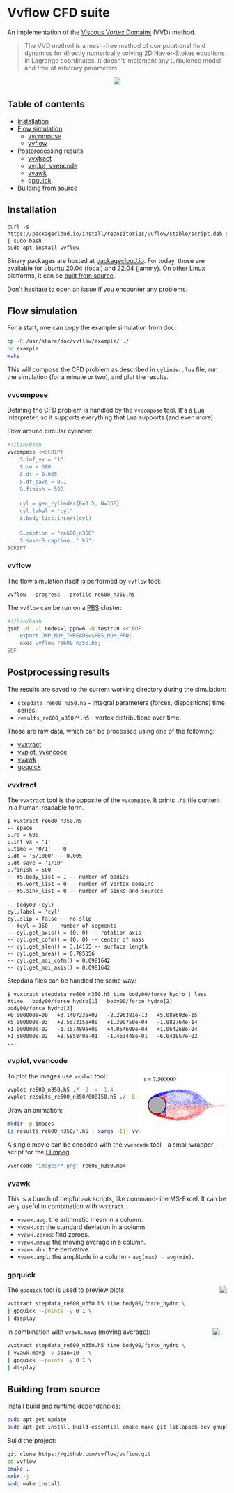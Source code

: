 # Vvflow CFD suite

[vvd-wiki]: https://en.wikipedia.org/wiki/Viscous_vortex_domains_method
[pbs-wiki]: https://en.wikipedia.org/wiki/Portable_Batch_System
[issue]: https://github.com/vvflow/vvflow/issues/new
[lua]: https://learnxinyminutes.com/docs/lua/
[awk]: https://man7.org/linux/man-pages/man1/awk.1p.html
[ffmpeg]: https://ffmpeg.org/about.html
[packagecloud]: https://packagecloud.io/vvflow/stable

An implementation of the [Viscous Vortex Domains][vvd-wiki] (VVD) method.

> The VVD method is a mesh-free method of computational fluid dynamics
> for directly numerically solving 2D Navier-Stokes equations in Lagrange
> coordinates. It doesn't implement any turbulence model and free of
> arbitrary parameters.

<p align="center">
    <img src="readme-pics/example.png" height="350px">
</p>

## Table of contents

* [Installation](#installation)
* [Flow simulation](#flow-simulation)
    * [vvcompose](#vvcompose)
    * [vvflow](#vvflow)
* [Postprocessing results](#postprocessing-results)
    * [vvxtract](#vvxtract)
    * [vvplot, vvencode](#vvplot-vvencode)
    * [vvawk](#vvawk)
    * [gpquick](#gpquick)
* [Building from source](#building-from-source)

## Installation

```
curl -s https://packagecloud.io/install/repositories/vvflow/stable/script.deb.sh | sudo bash
sudo apt install vvflow
```

Binary packages are hosted at [packagecloud.io][packagecloud]. For
today, those are available for ubuntu 20.04 (focal) and 22.04 (jammy).
On other Linux platforms, it can be [built from source](#building-from-source).

Don't hesitate to [open an issue][issue] if you encounter any problems.

## Flow simulation

For a start, one can copy the example simulation from doc:

```bash
cp -R /usr/share/doc/vvflow/example/ ./
cd example
make
```

This will compose the CFD problem as described in `cylinder.lua` file,
run the simulation (for a minute or two), and plot the results.

### vvcompose

Defining the CFD problem is handled by the `vvcompose` tool. It's a
[Lua][lua] interpreter, so it supports everything that Lua supports
(and even more).

Flow around circular cylinder:

```bash
#!/bin/bash
vvcompose <<SCRIPT
    S.inf_vx = "1"
    S.re = 600
    S.dt = 0.005
    S.dt_save = 0.1
    S.finish = 500

    cyl = gen_cylinder{R=0.5, N=350}
    cyl.label = "cyl"
    S.body_list:insert(cyl)

    S.caption = "re600_n350"
    S:save(S.caption..".h5")
SCRIPT
```

### vvflow

The flow simulation itself is performed by `vvflow` tool:

```
vvflow --progress --profile re600_n350.h5
```

The `vvflow` can be run on a [PBS][pbs-wiki] cluster:

```bash
#!/bin/bash
qsub -d. -l nodes=1:ppn=6 -N testrun <<'EOF'
    export OMP_NUM_THREADS=$PBS_NUM_PPN;
    exec vvflow re600_n350.h5;
EOF
```

## Postprocessing results

The results are saved to the current working directory during the simulation:
* `stepdata_re600_n350.h5` - integral parameters (forces, dispositions) time series.
* `results_re600_n350/*.h5` - vortex distributions over time.

Those are raw data, which can be processed using one of the following:
* [vvxtract](#vvxtract)
* [vvplot, vvencode](#vvplot-vvencode)
* [vvawk](#vvawk)
* [gpquick](#gpquick)

### vvxtract

The `vvxtract` tool is the opposite of the `vvcompose`.
It prints `.h5` file content in a human-readable form.

```console
$ vvxtract re600_n350.h5
-- space
S.re = 600
S.inf_vx = '1'
S.time = '0/1' -- 0
S.dt = '5/1000' -- 0.005
S.dt_save = '1/10'
S.finish = 500
-- #S.body_list = 1 -- number of bodies
-- #S.vort_list = 0 -- number of vortex domains
-- #S.sink_list = 0 -- number of sinks and sources

-- body00 (cyl)
cyl.label = 'cyl'
cyl.slip = false -- no-slip
-- #cyl = 350 -- number of segments
-- cyl.get_axis() = {0, 0} -- rotation axis
-- cyl.get_cofm() = {0, 0} -- center of mass
-- cyl.get_slen() = 3.14155 -- surface length
-- cyl.get_area() = 0.785356
-- cyl.get_moi_cofm() = 0.0981642
-- cyl.get_moi_axis() = 0.0981642
```

Stepdata files can be handled the same way:

```console
$ vvxtract stepdata_re600_n350.h5 time body00/force_hydro | less
#time   body00/force_hydro[1]   body00/force_hydro[2]   body00/force_hydro[3]
+0.000000e+00   +3.140723e+02   -2.296381e-13   +5.088693e-15
+5.000000e-03   +2.557315e+00   +1.390750e-04   -1.982764e-14
+1.000000e-02   -1.157489e+00   +4.054699e-04   +1.064268e-04
+1.500000e-02   +8.585840e-01   -1.463448e-01   -6.041857e-02
...
```

### vvplot, vvencode

<img align="right" height="150px" src="readme-pics/000150.png">

To plot the images use `vvplot` tool:

```bash
vvplot re600_n350.h5 ./ -B -x -1,4
vvplot results_re600_n350/000150.h5 ./ -B --V 10 -x -1,4
```

Draw an animation:

```bash
mkdir -p images
ls results_re600_n350/*.h5 | xargs -I{} vvplot {} ./images -BV -x -2,20
```

A single movie can be encoded with the `vvencode` tool - a small
wrapper script for the [FFmpeg][ffmpeg]:

```bash
vvencode 'images/*.png' re600_n350.mp4
```

### vvawk

This is a bunch of helpful `awk` scripts, like command-line MS-Excel.
It can be very useful in combination with `vvxtract`.

 - `vvawk.avg`: the arithmetic mean in a column.
 - `vvawk.sd`: the standard deviation in a column.
 - `vvawk.zeros`: find zeroes.
 - `vvawk.mavg`: the moving average in a column.
 - `vvawk.drv`: the derivative.
 - `vvawk.ampl`: the amplitude in a column - `avg(max) - avg(min)`.

### gpquick

<img align="right" height="140px" src="readme-pics/fx_raw.png">

The `gpquick` tool is used to preview plots.

```bash
vvxtract stepdata_re600_n350.h5 time body00/force_hydro \
| gpquick --points -y 0 1 \
| display

```

<img align="right" height="140px" src="readme-pics/fx_mavg.png">

In combination with `vvawk.mavg` (moving average):

```bash
vvxtract stepdata_re600_n350.h5 time body00/force_hydro \
| vvawk.mavg -v span=10 - \
| gpquick --points -y 0 1 \
| display
```

## Building from source

Install build and runtime dependencies:

```bash
sudo apt-get update
sudo apt-get install build-essential cmake make git liblapack-dev gnuplot
```

Build the project:

```bash
git clone https://github.com/vvflow/vvflow.git
cd vvflow
cmake .
make -j
sudo make install
```
